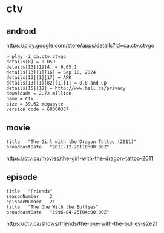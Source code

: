 # ctv

## android

https://play.google.com/store/apps/details?id=ca.ctv.ctvgo

~~~
> play -i ca.ctv.ctvgo
details[8] = 0 USD
details[13][1][4] = 6.65.1
details[13][1][16] = Sep 10, 2024
details[13][1][17] = APK
details[13][1][82][1][1] = 8.0 and up
details[15][18] = http://www.bell.ca/privacy
downloads = 2.72 million
name = CTV
size = 39.62 megabyte
version code = 60000337
~~~

## movie

~~~
title	"The Girl with the Dragon Tattoo (2011)"
broadcastDate	"2011-12-20T10:00:00Z"
~~~

https://ctv.ca/movies/the-girl-with-the-dragon-tattoo-2011

## episode

~~~
title	"Friends"
seasonNumber	2
episodeNumber	21
title	"The One With the Bullies"
broadcastDate	"1996-04-25T04:00:00Z"
~~~

https://ctv.ca/shows/friends/the-one-with-the-bullies-s2e21
